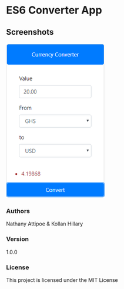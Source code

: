 # ES6 Converter App

<h2 id="screenshots">Screenshots</h2>

![](assets/screenshots/converter.png)

### Authors

Nathany Attipoe & Kollan Hillary


### Version

1.0.0

### License

This project is licensed under the MIT License